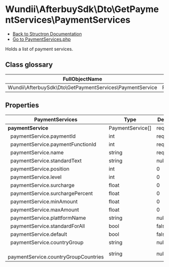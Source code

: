 # Wundii\AfterbuySdk\Dto\GetPaymentServices\PaymentServices
- [Back to Structron Documentation](./../_Structron.md)
- [Go to PaymentServices.php](./../../src/Dto/GetPaymentServices/PaymentServices.php)

Holds a list of payment services.

## Class glossary
| FullObjectName | Object |
| -------------- | ------ |
| Wundii\AfterbuySdk\Dto\GetPaymentServices\PaymentService | PaymentService |

## Properties
| PaymentServices                             | Type             | Default  | Description |
| ------------------------------------------- | ---------------- | -------- | ----------- |
| **paymentService**                          | PaymentService[] | required |             |
| &nbsp; paymentService.paymentId             | int              | required |             |
| &nbsp; paymentService.paymentFunctionId     | int              | required |             |
| &nbsp; paymentService.name                  | string           | required |             |
| &nbsp; paymentService.standardText          | string           | null     |             |
| &nbsp; paymentService.position              | int              | 0        |             |
| &nbsp; paymentService.level                 | int              | 0        |             |
| &nbsp; paymentService.surcharge             | float            | 0        |             |
| &nbsp; paymentService.surchargePercent      | float            | 0        |             |
| &nbsp; paymentService.minAmount             | float            | 0        |             |
| &nbsp; paymentService.maxAmount             | float            | 0        |             |
| &nbsp; paymentService.plattformName         | string           | null     |             |
| &nbsp; paymentService.standardForAll        | bool             | false    |             |
| &nbsp; paymentService.default               | bool             | false    |             |
| &nbsp; paymentService.countryGroup          | string           | null     |             |
| &nbsp; paymentService.countryGroupCountries | string           | null     |             |
